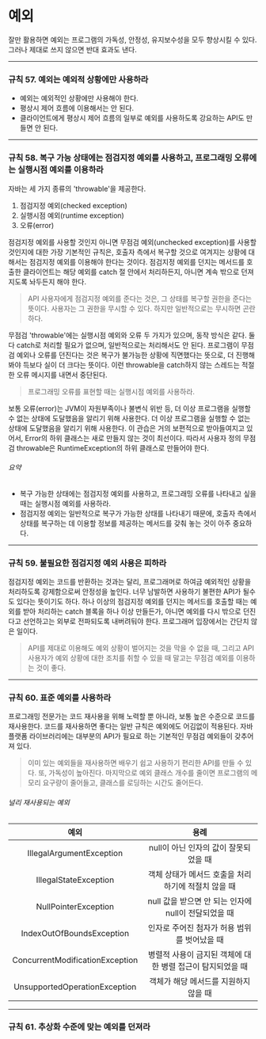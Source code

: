# 예외
잘만 활용하면 예외는 프로그램의 가독성, 안정성, 유지보수성을 모두 향상시킬 수 있다. 그러나 제대로 쓰지 않으면 반대 효과도 낸다.
<hr/>

### 규칙 57. 예외는 예외적 상황에만 사용하라
* 예외는 예외적인 상황에만 사용해야 한다.
* 평상시 제어 흐름에 이용해서는 안 된다.
* 클라이언트에게 평상시 제어 흐름의 일부로 예외를 사용하도록 강요하는 API도 만들면 안 된다.
<hr/>

### 규칙 58. 복구 가능 상태에는 점검지정 예외를 사용하고, 프로그래밍 오류에는 실행시점 예외를 이용하라
자바는 세 가지 종류의 'throwable'을 제공한다.
1. 점검지정 예외(checked exception)
2. 실행시점 예외(runtime exception)
3. 오류(error)

점검지정 예외를 사용할 것인지 아니면 무점검 예외(unchecked exception)를 사용할 것인지에 대한 가장 기본적인 규칙은, 호출자 측에서 복구할 것으로 여겨지는 
상황에 대해서는 점검지정 예외를 이용해야 한다는 것이다. 점검지정 예외를 던지는 메서드를 호출한 클라이언트는 해당 예외를 catch 절 안에서 처리하든지, 아니면 
계속 밖으로 던져지도록 놔두든지 해야 한다.
> API 사용자에게 점검지정 예외를 준다는 것은, 그 상태를 복구할 권한을 준다는 뜻이다. 사용자는 그 권한을 무시할 수 있다. 하지만 일반적으로는 무시하면 곤란하다.

무점검 'throwable'에는 실행시점 예외와 오류 두 가지가 있으며, 동작 방식은 같다. 둘 다 catch로 처리할 필요가 없으며, 일반적으로는 처리해서도 안 된다. 
프로그램이 무점검 예외나 오류를 던진다는 것은 복구가 불가능한 상황에 직면했다는 뜻으로, 더 진행해 봐야 득보다 실이 더 크다는 뜻이다. 이런 throwable을 catch하지 
않는 스레드는 적절한 오류 메시지를 내면서 중단된다.

> 프로그래밍 오류를 표현할 때는 실행시점 예외를 사용하라.<br/>

보통 오류(error)는 JVM이 자원부족이나 불변식 위반 등, 더 이상 프로그램을 실행할 수 없는 상태에 도달했음을 알리기 위해 사용한다. 더 이상 프로그램을 실행할 수 없는 
상태에 도달했음을 알리기 위해 사용한다. 이 관습은 거의 보편적으로 받아들여지고 있어서, Error의 하위 클래스는 새로 만들지 않는 것이 최선이다. 따라서 사용자 정의 
무점검 throwable은 RuntimeException의 하위 클래스로 만들어야 한다.
###### 요약
* 복구 가능한 상태에는 점검지정 예외를 사용하고, 프로그래밍 오류를 나타내고 싶을 때는 실행시점 예외를 사용하라.
* 점검지정 예외는 일반적으로 복구가 가능한 상태를 나타내기 때문에, 호출자 측에서 상태를 복구하는 데 이용할 정보를 제공하는 메서드를 갖춰 놓는 것이 아주 중요하다.
<hr/>

### 규칙 59. 불필요한 점검지정 예외 사용은 피하라
점검지정 예외는 코드를 반환하는 것과는 달리, 프로그래머로 하여금 예외적인 상황을 처리하도록 강제함으로써 안정성을 높인다. 너무 남발하면 사용하기 불편한 API가 
될수도 있다는 뜻이기도 하다. 하나 이상의 점검지정 예외를 던지는 메서드를 호출할 때는 예외를 받아 처리하는 catch 블록을 하나 이상 만들든가, 아니면 예외를 다시 밖으로 던진다고 선언하고는 외부로 전파되도록 
내버려둬야 한다. 프로그래머 입장에서는 간단치 않은 일이다.
> API를 제대로 이용해도 예외 상황이 벌어지는 것을 막을 수 없을 때, 그리고 API 사용자가 예외 상황에 대한 조치를 취할 수 있을 때 말고는 무점검 예외를 이용하는 것이 좋다.
<hr/>

### 규칙 60. 표준 예외를 사용하라
프로그래밍 전문가는 코드 재사용을 위해 노력할 뿐 아니라, 보통 높은 수준으로 코드를 재사용한다. 코드를 재사용하면 좋다는 일반 규칙은 예외에도 어김없이 적용된다.
자바 플랫폼 라이브러리에는 대부분의 API가 필요로 하는 기본적인 무점검 예외들이 갖추어져 있다.

> 이미 있는 예외들을 재사용하면 배우기 쉽고 사용하기 편리한 API를 만들 수 있다. 또, 가독성이 높아진다. 마지막으로 예외 클래스 개수를 줄이면 프로그램의 메모리 
요구량이 줄어들고, 클래스를 로딩하는 시간도 줄어든다.
###### 널리 재사용되는 예외

예외 | 용례
:-----:|:-----:
IllegalArgumentException | null이 아닌 인자의 값이 잘못되었을 때
IllegalStateException | 객체 상태가 메서드 호출을 처리하기에 적절치 않을 때
NullPointerException | null 값을 받으면 안 되는 인자에 null이 전달되었을 때
IndexOutOfBoundsException | 인자로 주어진 첨자가 허용 범위를 벗어났을 때
ConcurrentModificationException | 병렬적 사용이 금지된 객체에 대한 병렬 접근이 탐지되었을 때
UnsupportedOperationException | 객체가 해당 메서드를 지원하지 않을 때
<hr/>

### 규칙 61. 추상화 수준에 맞는 예외를 던져라


